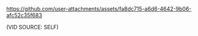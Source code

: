 https://github.com/user-attachments/assets/fa8dc715-a6d6-4642-9b06-afc52c35f683

(VID SOURCE: SELF)


